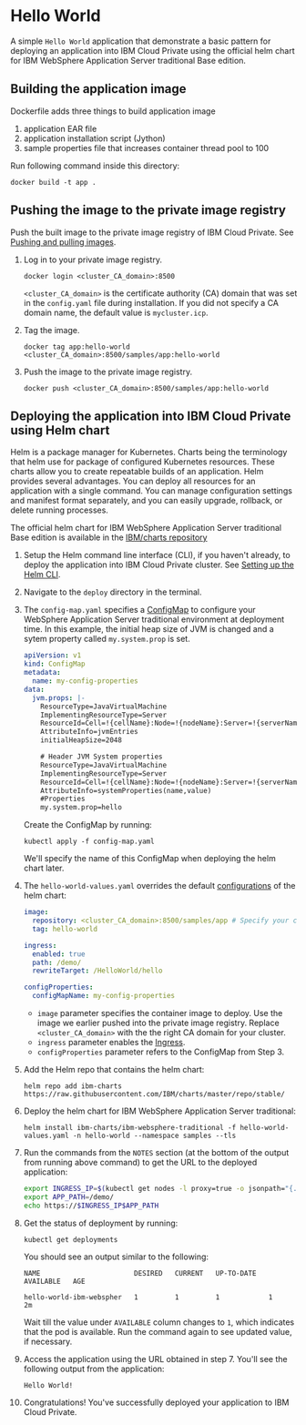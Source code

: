 # Hello World

A simple `Hello World` application that demonstrate a basic pattern for deploying an application into IBM Cloud Private using the official helm chart for IBM WebSphere Application Server traditional Base edition.

## Building the application image
Dockerfile adds three things to build application image
1. application EAR file
2. application installation script (Jython)
3. sample properties file that increases container thread pool to 100

Run following command inside this directory:

`docker build -t app .`

## Pushing the image to the private image registry

Push the built image to the private image registry of IBM Cloud Private. See [Pushing and pulling images](https://www.ibm.com/support/knowledgecenter/SSBS6K_3.1.1/manage_images/using_docker_cli.html).

1. Log in to your private image registry.

    `docker login <cluster_CA_domain>:8500`

    `<cluster_CA_domain>` is the certificate authority (CA) domain that was set in the `config.yaml` file during installation. If you did not specify a CA domain name, the default value is `mycluster.icp`.

2. Tag the image.

    `docker tag app:hello-world <cluster_CA_domain>:8500/samples/app:hello-world`

3. Push the image to the private image registry.

    `docker push <cluster_CA_domain>:8500/samples/app:hello-world`

## Deploying the application into IBM Cloud Private using Helm chart

Helm is a package manager for Kubernetes. Charts being the terminology that helm use for package of configured Kubernetes resources. These charts allow you to create repeatable builds of an application. Helm provides several advantages. You can deploy all resources for an application with a single command. You can manage configuration settings and manifest format separately, and you can easily upgrade, rollback, or delete running processes.

The official helm chart for IBM WebSphere Application Server traditional Base edition is available in the [IBM/charts repository](https://github.com/IBM/charts/tree/master/stable/ibm-websphere-traditional)

1. Setup the Helm command line interface (CLI), if you haven't already, to deploy the application into IBM Cloud Private cluster. See [Setting up the Helm CLI](https://www.ibm.com/support/knowledgecenter/SSBS6K_3.1.1/app_center/create_helm_cli.html).

2. Navigate to the `deploy` directory in the terminal.

3. The `config-map.yaml` specifies a [ConfigMap](https://github.com/IBM/charts/tree/master/stable/ibm-websphere-traditional#configure-environment-using-configuration-properties) to configure your WebSphere Application Server traditional environment at deployment time. In this example, the initial heap size of JVM is changed and a sytem property called `my.system.prop` is set.

    ```yaml
    apiVersion: v1
    kind: ConfigMap
    metadata:
      name: my-config-properties
    data:
      jvm.props: |-
        ResourceType=JavaVirtualMachine
        ImplementingResourceType=Server
        ResourceId=Cell=!{cellName}:Node=!{nodeName}:Server=!{serverName}:JavaProcessDef=:JavaVirtualMachine=
        AttributeInfo=jvmEntries
        initialHeapSize=2048

        # Header JVM System properties
        ResourceType=JavaVirtualMachine
        ImplementingResourceType=Server
        ResourceId=Cell=!{cellName}:Node=!{nodeName}:Server=!{serverName}:JavaProcessDef=:JavaVirtualMachine=
        AttributeInfo=systemProperties(name,value)
        #Properties
        my.system.prop=hello
    ```

    Create the ConfigMap by running:

    `kubectl apply -f config-map.yaml`

    We'll specify the name of this ConfigMap when deploying the helm chart later.

4. The `hello-world-values.yaml` overrides the default [configurations](https://github.com/IBM/charts/tree/master/stable/ibm-websphere-traditional#configuration) of the helm chart:

    ```yaml
    image:
      repository: <cluster_CA_domain>:8500/samples/app # Specify your cluster CA domain here
      tag: hello-world

    ingress:
      enabled: true
      path: /demo/
      rewriteTarget: /HelloWorld/hello

    configProperties:
      configMapName: my-config-properties
    ```

    - `image` parameter specifies the container image to deploy. Use the image we earlier pushed into the private image registry. Replace `<cluster_CA_domain>` with the the right CA domain for your cluster.
    - `ingress` parameter enables the [Ingress](https://kubernetes.io/docs/concepts/services-networking/ingress/).
    - `configProperties` parameter refers to the ConfigMap from Step 3.

5. Add the Helm repo that contains the helm chart:

    `helm repo add ibm-charts https://raw.githubusercontent.com/IBM/charts/master/repo/stable/`

6. Deploy the helm chart for IBM WebSphere Application Server traditional:

    `helm install ibm-charts/ibm-websphere-traditional -f hello-world-values.yaml -n hello-world --namespace samples --tls`

7. Run the commands from the `NOTES` section (at the bottom of the output from running above command) to get the URL to the deployed application:

    ```bash
    export INGRESS_IP=$(kubectl get nodes -l proxy=true -o jsonpath="{.items[0].status.addresses[?(@.type==\"Hostname\")].address}")
    export APP_PATH=/demo/
    echo https://$INGRESS_IP$APP_PATH
    ```

8. Get the status of deployment by running:

    `kubectl get deployments`

    You should see an output similar to the following:

    ```
    NAME                       DESIRED   CURRENT   UP-TO-DATE   AVAILABLE   AGE

    hello-world-ibm-webspher   1         1         1            1           2m
    ```

    Wait till the value under `AVAILABLE` column changes to `1`, which indicates that the pod is available. Run the command again to see updated value, if necessary.

9. Access the application using the URL obtained in step 7. You'll see the following output from the application:

    ```
    Hello World!
    ```

10. Congratulations! You've successfully deployed your application to IBM Cloud Private.

